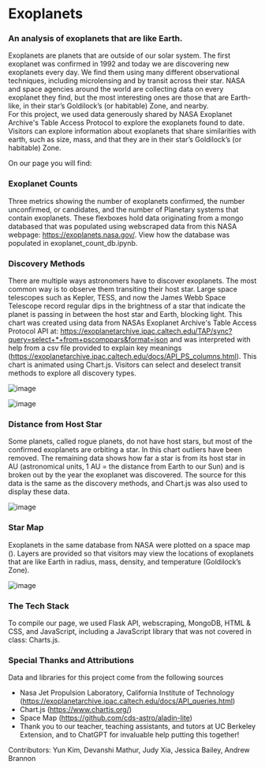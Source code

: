 # Exoplanets
### An analysis of exoplanets that are like Earth. 

Exoplanets are planets that are outside of our solar system.  The first exoplanet was confirmed in 1992 and today we are discovering new exoplanets every day.  We find them using many different observational techniques, including microlensing and by transit across their star.  NASA and space agencies around the world are collecting data on every exoplanet they find, but the most interesting ones are those that are Earth-like, in their star’s Goldilock’s (or habitable) Zone, and nearby.  
For this project, we used data generously shared by NASA Exoplanet Archive's Table Access Protocol to explore the exoplanets found to date.  Visitors can explore information about exoplanets that share similarities with earth, such as size, mass, and that they are in their star’s Goldilock’s (or habitable) Zone.  

On our page you will find: 
### Exoplanet Counts
Three metrics showing the number of exoplanets confirmed, the number unconfirmed, or candidates, and the number of Planetary systems that contain exoplanets.  These flexboxes hold data originating from a mongo databased that was populated using webscraped data from this NASA webpage:  https://exoplanets.nasa.gov/.  View how the database was populated in exoplanet_count_db.ipynb.  
### Discovery Methods
There are multiple ways astronomers have to discover exoplanets.  The most common way is to observe them transiting their host star.  Large space telescopes such as Kepler, TESS, and now the James Webb Space Telescope record regular dips in the brightness of a star that indicate the planet is passing in between the host star and Earth, blocking light.  This chart was created using data from NASAs Exoplanet Archive's Table Access Protocol API at: https://exoplanetarchive.ipac.caltech.edu/TAP/sync?query=select+*+from+pscomppars&format=json and was interpreted with help from a csv file provided to explain key meanings (https://exoplanetarchive.ipac.caltech.edu/docs/API_PS_columns.html).  This chart is animated using Chart.js.  Visitors can select and deselect transit methods to explore all discovery types.  

![image](https://github.com/JessicaRBailey/exoplanets/assets/131318832/e0b845c6-3666-4da1-9483-3bfd71f58f58)

![image](https://github.com/JessicaRBailey/exoplanets/assets/131318832/867bde5e-79c9-4515-a3f4-b9daa17ccb86)

### Distance from Host Star
Some planets, called rogue planets, do not have host stars, but most of the confirmed exoplanets are orbiting a star.  In this chart outliers have been removed.  The remaining data shows how far a star is from its host star in AU (astronomical units, 1 AU = the distance from Earth to our Sun) and is broken out by the year the exoplanet was discovered.  The source for this data is the same as the discovery methods, and Chart.js was also used to display these data.  

![image](https://github.com/JessicaRBailey/exoplanets/assets/131318832/5c9d56bb-43b9-4465-ace6-bad4661109d9)


### Star Map
Exoplanets in the same database from NASA were plotted on a space map ().  Layers are provided so that visitors may view the locations of exoplanets that are like Earth in radius, mass, density, and temperature (Goldilock’s Zone).  

![image](https://github.com/JessicaRBailey/exoplanets/assets/131318832/a06cf59c-a147-4a5a-9f1b-482e9ce22745)

### The Tech Stack
To compile our page, we used Flask API, webscraping, MongoDB, HTML & CSS, and JavaScript, including a JavaScript library that was not covered in class: Charts.js. 

### Special Thanks and Attributions
Data and libraries for this project come from the following sources
* Nasa Jet Propulsion Laboratory, California Institute of Technology (https://exoplanetarchive.ipac.caltech.edu/docs/API_queries.html)
* Chart.js (https://www.chartjs.org/)
* Space Map (https://github.com/cds-astro/aladin-lite)
* Thank you to our teacher, teaching assistants, and tutors at UC Berkeley Extension, and to ChatGPT for invaluable help putting this together!

Contributors:  Yun Kim, Devanshi Mathur, Judy Xia, Jessica Bailey, Andrew Brannon

